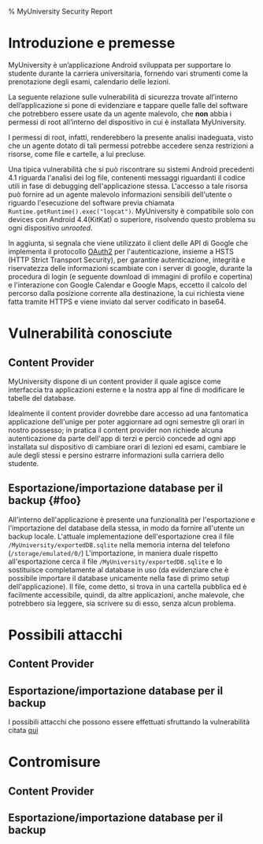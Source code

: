 % MyUniversity Security Report

# Introduzione e premesse

MyUniversity è un’applicazione Android sviluppata per supportare lo studente
durante la carriera universitaria, fornendo vari strumenti come la prenotazione
degli esami, calendario delle lezioni.

La seguente relazione sulle vulnerabilità di sicurezza trovate all’interno
dell’applicazione si pone di evidenziare e tappare quelle falle del software che
potrebbero essere usate da un agente malevolo, che **non** abbia i permessi di
root all’interno del dispositivo in cui è installata MyUniversity.

I permessi di root, infatti, renderebbero la presente analisi inadeguata, visto
che un agente dotato di tali permessi potrebbe accedere senza restrizioni a
risorse, come file e cartelle, a lui precluse.

Una tipica vulnerabilità che si può riscontrare su sistemi Android precedenti 4.1 riguarda l'analisi dei log file, contenenti messaggi riguardanti il codice utili in fase di debugging dell'applicazione stessa. L'accesso a tale risorsa può fornire ad un agente malevolo informazioni sensibili dell'utente o riguardo l'esecuzione del software previa chiamata `Runtime.getRuntime().exec("logcat")`. 
MyUniversity è compatibile solo con devices con Android 4.4(KitKat) o superiore, risolvendo questo problema su ogni dispositivo *unrooted*.  

In aggiunta, si segnala che viene utilizzato il client delle API di Google che implementa il protocollo [OAuth2](https://tools.ietf.org/html/rfc6749) per l'autenticazione, 
insieme a HSTS (HTTP Strict Transport Security), per garantire autenticazione, integrità e riservatezza delle informazioni scambiate con i server di google, durante la
procedura di login (e seguente download di immagini di profilo e copertina) e l'interazione con Google Calendar e Google Maps, 
eccetto il calcolo del percorso dalla posizione corrente alla destinazione, la cui richiesta viene fatta tramite HTTPS e viene inviato dal server codificato in base64.


# Vulnerabilità conosciute

## Content Provider
MyUniversity dispone di un content provider il quale agisce come interfaccia tra applicazioni esterne e la nostra app al fine di modificare le tabelle del database.

Idealmente il content provider dovrebbe dare accesso ad una fantomatica applicazione dell'unige per poter aggiornare ad ogni semestre gli orari in nostro possesso; in pratica il content provider non richiede alcuna autenticazione da parte dell'app di terzi e perciò concede ad ogni app installata sul dispositivo di cambiare orari di lezioni ed esami, cambiare le aule degli stessi e persino estrarre informazioni sulla carriera dello studente.

## Esportazione/importazione database per il backup {#foo}

All'interno dell'applicazione è presente una funzionalità per l'esportazione e l'importazione del database della stessa, in modo da fornire all'utente un backup locale. L'attuale implementazione dell'esportazione
crea il file `/MyUniversity/exportedDB.sqlite` nella memoria interna del telefono (`/storage/emulated/0/`) L'importazione, in maniera duale rispetto
all'esportazione cerca il file `/MyUniversity/exportedDB.sqlite` e lo sostituisce completamente al database in uso (da evidenziare che è possibile importare il database unicamente nella fase di primo setup dell'applicazione).
Il file, come detto, si trova in una cartella pubblica ed è facilmente accessibile, quindi, da altre applicazioni, anche malevole, che potrebbero sia leggere, sia scrivere su di esso, senza alcun problema. 

# Possibili attacchi

## Content Provider

## Esportazione/importazione database per il backup

I possibili attacchi che possono essere effettuati sfruttando la vulnerabilità citata [qui](#foo)

# Contromisure

## Content Provider

## Esportazione/importazione database per il backup



